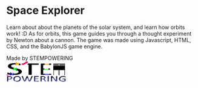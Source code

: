 # Space Explorer

Learn about about the planets of the solar system, and learn how orbits work! :D
As for orbits, this game guides you through a thought experiment by Newton about a cannon.
The game was made using Javascript, HTML, CSS, and the BabylonJS game engine.

Made by STEMPOWERING
<br>
<img src='stempowering.png'>